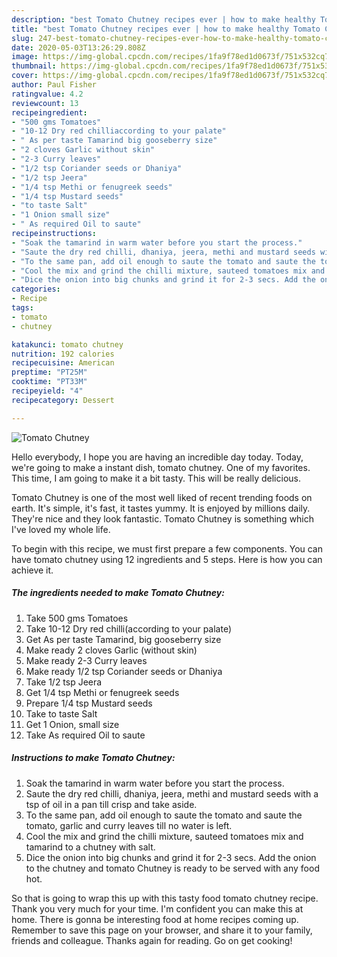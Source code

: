 ```yaml
---
description: "best Tomato Chutney recipes ever | how to make healthy Tomato Chutney"
title: "best Tomato Chutney recipes ever | how to make healthy Tomato Chutney"
slug: 247-best-tomato-chutney-recipes-ever-how-to-make-healthy-tomato-chutney
date: 2020-05-03T13:26:29.808Z
image: https://img-global.cpcdn.com/recipes/1fa9f78ed1d0673f/751x532cq70/tomato-chutney-recipe-main-photo.jpg
thumbnail: https://img-global.cpcdn.com/recipes/1fa9f78ed1d0673f/751x532cq70/tomato-chutney-recipe-main-photo.jpg
cover: https://img-global.cpcdn.com/recipes/1fa9f78ed1d0673f/751x532cq70/tomato-chutney-recipe-main-photo.jpg
author: Paul Fisher
ratingvalue: 4.2
reviewcount: 13
recipeingredient:
- "500 gms Tomatoes"
- "10-12 Dry red chilliaccording to your palate"
- " As per taste Tamarind big gooseberry size"
- "2 cloves Garlic without skin"
- "2-3 Curry leaves"
- "1/2 tsp Coriander seeds or Dhaniya"
- "1/2 tsp Jeera"
- "1/4 tsp Methi or fenugreek seeds"
- "1/4 tsp Mustard seeds"
- "to taste Salt"
- "1 Onion small size"
- " As required Oil to saute"
recipeinstructions:
- "Soak the tamarind in warm water before you start the process."
- "Saute the dry red chilli, dhaniya, jeera, methi and mustard seeds with a tsp of oil in a pan till crisp and take aside."
- "To the same pan, add oil enough to saute the tomato and saute the tomato, garlic and curry leaves till no water is left."
- "Cool the mix and grind the chilli mixture, sauteed tomatoes mix and tamarind to a chutney with salt."
- "Dice the onion into big chunks and grind it for 2-3 secs. Add the onion to the chutney and tomato Chutney is ready to be served with any food hot."
categories:
- Recipe
tags:
- tomato
- chutney

katakunci: tomato chutney 
nutrition: 192 calories
recipecuisine: American
preptime: "PT25M"
cooktime: "PT33M"
recipeyield: "4"
recipecategory: Dessert

---
```



![Tomato Chutney](https://img-global.cpcdn.com/recipes/1fa9f78ed1d0673f/751x532cq70/tomato-chutney-recipe-main-photo.jpg)

Hello everybody, I hope you are having an incredible day today. Today, we're going to make a instant dish, tomato chutney. One of my favorites. This time, I am going to make it a bit tasty. This will be really delicious.



Tomato Chutney is one of the most well liked of recent trending foods on earth. It's simple, it's fast, it tastes yummy. It is enjoyed by millions daily. They're nice and they look fantastic. Tomato Chutney is something which I've loved my whole life.


To begin with this recipe, we must first prepare a few components. You can have tomato chutney using 12 ingredients and 5 steps. Here is how you can achieve it.

<!--inarticleads1-->

##### The ingredients needed to make Tomato Chutney:

1. Take 500 gms Tomatoes
1. Take 10-12 Dry red chilli(according to your palate)
1. Get  As per taste Tamarind, big gooseberry size
1. Make ready 2 cloves Garlic (without skin)
1. Make ready 2-3 Curry leaves
1. Make ready 1/2 tsp Coriander seeds or Dhaniya
1. Take 1/2 tsp Jeera
1. Get 1/4 tsp Methi or fenugreek seeds
1. Prepare 1/4 tsp Mustard seeds
1. Take to taste Salt
1. Get 1 Onion, small size
1. Take  As required Oil to saute




<!--inarticleads2-->

##### Instructions to make Tomato Chutney:

1. Soak the tamarind in warm water before you start the process.
1. Saute the dry red chilli, dhaniya, jeera, methi and mustard seeds with a tsp of oil in a pan till crisp and take aside.
1. To the same pan, add oil enough to saute the tomato and saute the tomato, garlic and curry leaves till no water is left.
1. Cool the mix and grind the chilli mixture, sauteed tomatoes mix and tamarind to a chutney with salt.
1. Dice the onion into big chunks and grind it for 2-3 secs. Add the onion to the chutney and tomato Chutney is ready to be served with any food hot.




So that is going to wrap this up with this tasty food tomato chutney recipe. Thank you very much for your time. I'm confident you can make this at home. There is gonna be interesting food at home recipes coming up. Remember to save this page on your browser, and share it to your family, friends and colleague. Thanks again for reading. Go on get cooking!
